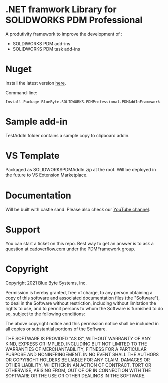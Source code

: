 # .NET framwork Library for SOLIDWORKS PDM Professional
A produtivity framework to improve the development of :
 - SOLDIWORKS PDM add-ins
 - SOLIDWORKS PDM task add-ins

 
# Nuget

Install the latest version [here](https://www.nuget.org/packages/BlueByte.SOLIDWORKS.PDMProfessional.PDMAddInFramework/). 

Command-line: 

```Install-Package BlueByte.SOLIDWORKS.PDMProfessional.PDMAddInFramework```

# Sample add-in

TestAddIn folder contains a sample copy to clipboard addin.

# VS Template

Packaged as SOLIDWORKSPDMAddIn.zip at the root. Will be deployed in the future to VS Extension Marketplace.

# Documentation

Will be built with castle sand. Please also check our [YouTube channel](https://www.youtube.com/c/bluebytesystemsinc).

# Support 
 You can start a ticket on this repo. Best way to get an answer  is to ask a question at [cadoverflow.com](https://www.cadoverflow.com) under the PDMFramework group.



# Copyright
Copyright 2021 Blue Byte Systems, Inc.

Permission is hereby granted, free of charge, to any person obtaining a copy of this software and associated documentation files (the "Software"), to deal in the Software without restriction, including without limitation the rights to use, and to permit persons to whom the Software is furnished to do so, subject to the following conditions:

The above copyright notice and this permission notice shall be included in all copies or substantial portions of the Software.

THE SOFTWARE IS PROVIDED "AS IS", WITHOUT WARRANTY OF ANY KIND, EXPRESS OR IMPLIED, INCLUDING BUT NOT LIMITED TO THE WARRANTIES OF MERCHANTABILITY, FITNESS FOR A PARTICULAR PURPOSE AND NONINFRINGEMENT. IN NO EVENT SHALL THE AUTHORS OR COPYRIGHT HOLDERS BE LIABLE FOR ANY CLAIM, DAMAGES OR OTHER LIABILITY, WHETHER IN AN ACTION OF CONTRACT, TORT OR OTHERWISE, ARISING FROM, OUT OF OR IN CONNECTION WITH THE SOFTWARE OR THE USE OR OTHER DEALINGS IN THE SOFTWARE.
